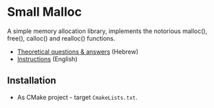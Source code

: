 # Small Malloc

A simple memory allocation library, implements the notorious malloc(), free(), calloc() and realloc() functions.

- [Theoretical questions & answers](Questions.pdf) (Hebrew)
- [Instructions](Instruction.pdf) (English)

## Installation

- As CMake project - target `CmakeLists.txt`.
